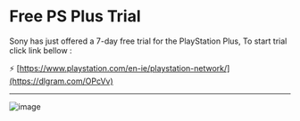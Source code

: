# Free PS Plus Trial

Sony has just offered a 7-day free trial for the PlayStation Plus, To start trial click link bellow :

⚡️ [https://www.playstation.com/en-ie/playstation-network/](https://dlgram.com/OPcVv)

---------------------------------------------------------------------------------------------------------------------------------



![image](https://github.com/free-ps-plus-trial/free-ps-plus-trial/assets/155765791/f38fc49c-cf25-4c3b-b3b6-46673429e633)
